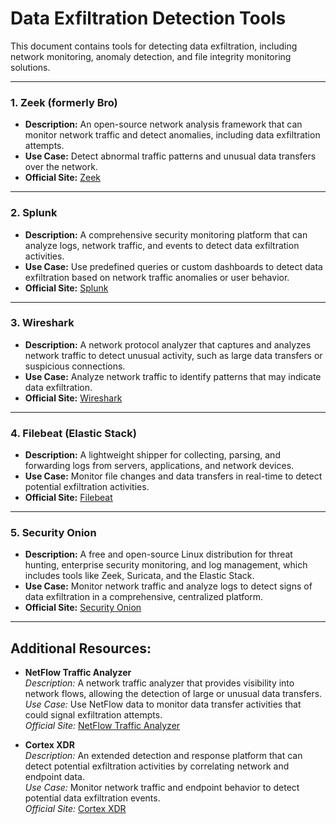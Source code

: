 # Data Exfiltration Detection Tools

This document contains tools for detecting data exfiltration, including network monitoring, anomaly detection, and file integrity monitoring solutions.

---

### 1. **Zeek (formerly Bro)**
   - **Description:** An open-source network analysis framework that can monitor network traffic and detect anomalies, including data exfiltration attempts.
   - **Use Case:** Detect abnormal traffic patterns and unusual data transfers over the network.
   - **Official Site:** [Zeek](https://zeek.org)

---

### 2. **Splunk**
   - **Description:** A comprehensive security monitoring platform that can analyze logs, network traffic, and events to detect data exfiltration activities.
   - **Use Case:** Use predefined queries or custom dashboards to detect data exfiltration based on network traffic anomalies or user behavior.
   - **Official Site:** [Splunk](https://www.splunk.com)

---

### 3. **Wireshark**
   - **Description:** A network protocol analyzer that captures and analyzes network traffic to detect unusual activity, such as large data transfers or suspicious connections.
   - **Use Case:** Analyze network traffic to identify patterns that may indicate data exfiltration.
   - **Official Site:** [Wireshark](https://www.wireshark.org)

---

### 4. **Filebeat (Elastic Stack)**
   - **Description:** A lightweight shipper for collecting, parsing, and forwarding logs from servers, applications, and network devices.
   - **Use Case:** Monitor file changes and data transfers in real-time to detect potential exfiltration activities.
   - **Official Site:** [Filebeat](https://www.elastic.co/beats/filebeat)

---

### 5. **Security Onion**
   - **Description:** A free and open-source Linux distribution for threat hunting, enterprise security monitoring, and log management, which includes tools like Zeek, Suricata, and the Elastic Stack.
   - **Use Case:** Monitor network traffic and analyze logs to detect signs of data exfiltration in a comprehensive, centralized platform.
   - **Official Site:** [Security Onion](https://securityonion.net)

---

## Additional Resources:

- **NetFlow Traffic Analyzer**  
  *Description:* A network traffic analyzer that provides visibility into network flows, allowing the detection of large or unusual data transfers.  
  *Use Case:* Use NetFlow data to monitor data transfer activities that could signal exfiltration attempts.  
  *Official Site:* [NetFlow Traffic Analyzer](https://www.solarwinds.com/netflow-traffic-analyzer)
  
- **Cortex XDR**  
  *Description:* An extended detection and response platform that can detect potential exfiltration activities by correlating network and endpoint data.  
  *Use Case:* Monitor network traffic and endpoint behavior to detect potential data exfiltration events.  
  *Official Site:* [Cortex XDR](https://www.paloaltonetworks.com/cortex/cortex-xdr)
